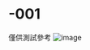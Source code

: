 # -001
僅供測試參考
![image](https://github.com/benny304/-001/assets/14229576/63ac9c88-f91b-4954-9812-43f155edacc5)

